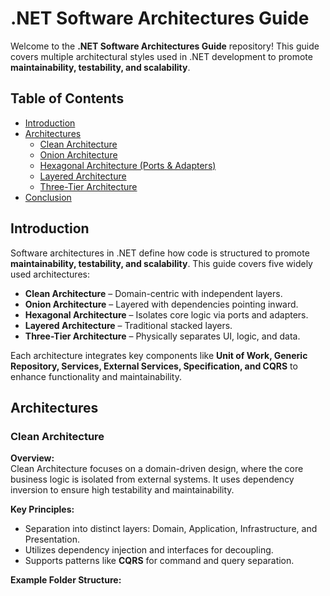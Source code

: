# .NET Software Architectures Guide

Welcome to the **.NET Software Architectures Guide** repository! This guide covers multiple architectural styles used in .NET development to promote **maintainability, testability, and scalability**.

## Table of Contents
- [Introduction](#introduction)
- [Architectures](#architectures)
  - [Clean Architecture](#clean-architecture)
  - [Onion Architecture](#onion-architecture)
  - [Hexagonal Architecture (Ports & Adapters)](#hexagonal-architecture-ports--adapters)
  - [Layered Architecture](#layered-architecture)
  - [Three-Tier Architecture](#three-tier-architecture)
- [Conclusion](#conclusion)

## Introduction

Software architectures in .NET define how code is structured to promote **maintainability, testability, and scalability**. This guide covers five widely used architectures:

- **Clean Architecture** – Domain-centric with independent layers.
- **Onion Architecture** – Layered with dependencies pointing inward.
- **Hexagonal Architecture** – Isolates core logic via ports and adapters.
- **Layered Architecture** – Traditional stacked layers.
- **Three-Tier Architecture** – Physically separates UI, logic, and data.

Each architecture integrates key components like **Unit of Work, Generic Repository, Services, External Services, Specification, and CQRS** to enhance functionality and maintainability.

## Architectures

### Clean Architecture
**Overview:**  
Clean Architecture focuses on a domain-driven design, where the core business logic is isolated from external systems. It uses dependency inversion to ensure high testability and maintainability.

**Key Principles:**
- Separation into distinct layers: Domain, Application, Infrastructure, and Presentation.
- Utilizes dependency injection and interfaces for decoupling.
- Supports patterns like **CQRS** for command and query separation.

**Example Folder Structure:**
